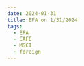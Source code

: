 ```yaml
---
date: 2024-01-31
title: EFA on 1/31/2024
tags: 
  - EFA
  - EAFE
  - MSCI
  - foreign
---
```

<div class="post">
<snapshot-grid 
    :reports="['2024/01/30/CTA/EFA', '2024/01/31/CTA/EFA', '2024/01/31/MTP/EFA']"
    chart="2024/01/31/Chart/EFA"
/>
<p>

</p>
<p>

</p>
</div>